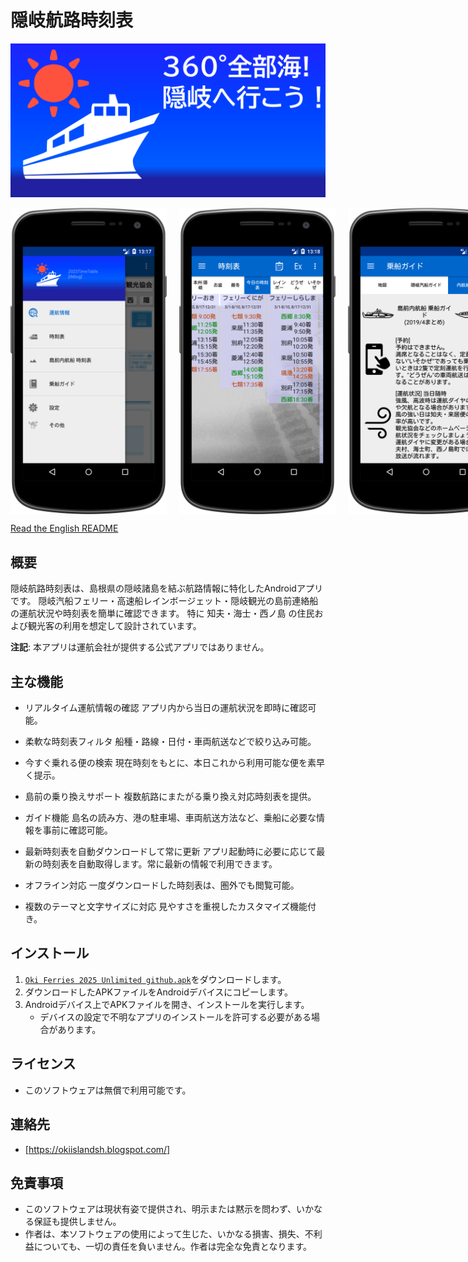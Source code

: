 # 隠岐航路時刻表

![フィーチャーグラフィック](設計データ他/ストア用データ/フィーチャーグラフィック1024x500Ja.png)

<div style="display: flex;">
  <img src="設計データ他/ストア用データ/01ja.png" alt="Home Screen" style="margin-right: 20px; width: 250px;">
  <img src="設計データ他/ストア用データ/02ja.png" alt="Chat Screen" style="margin-right: 20px; width: 250px;">
  <img src="設計データ他/ストア用データ/08ja.png" alt="Event Log" style="width: 250px;">
</div>

[Read the English README](README.md)

## 概要

隠岐航路時刻表は、島根県の隠岐諸島を結ぶ航路情報に特化したAndroidアプリです。
隠岐汽船フェリー・高速船レインボージェット・隠岐観光の島前連絡船の運航状況や時刻表を簡単に確認できます。
特に 知夫・海士・西ノ島 の住民および観光客の利用を想定して設計されています。

**注記**: 本アプリは運航会社が提供する公式アプリではありません。

## 主な機能

-   リアルタイム運航情報の確認
    アプリ内から当日の運航状況を即時に確認可能。

-   柔軟な時刻表フィルタ
    船種・路線・日付・車両航送などで絞り込み可能。

-   今すぐ乗れる便の検索
    現在時刻をもとに、本日これから利用可能な便を素早く提示。

-   島前の乗り換えサポート
    複数航路にまたがる乗り換え対応時刻表を提供。

-   ガイド機能
    島名の読み方、港の駐車場、車両航送方法など、乗船に必要な情報を事前に確認可能。

-   最新時刻表を自動ダウンロードして常に更新
    アプリ起動時に必要に応じて最新の時刻表を自動取得します。常に最新の情報で利用できます。

-   オフライン対応
    一度ダウンロードした時刻表は、圏外でも閲覧可能。

-   複数のテーマと文字サイズに対応
    見やすさを重視したカスタマイズ機能付き。

## インストール

1. [`Oki Ferries 2025 Unlimited github.apk`](Oki%20Ferries%202025%20Unlimited%20github.apk)をダウンロードします。
2.  ダウンロードしたAPKファイルをAndroidデバイスにコピーします。
3.  Androidデバイス上でAPKファイルを開き、インストールを実行します。
    -   デバイスの設定で不明なアプリのインストールを許可する必要がある場合があります。

## ライセンス

-   このソフトウェアは無償で利用可能です。

## 連絡先

-   [https://okiislandsh.blogspot.com/]

## 免責事項

-   このソフトウェアは現状有姿で提供され、明示または黙示を問わず、いかなる保証も提供しません。
-   作者は、本ソフトウェアの使用によって生じた、いかなる損害、損失、不利益についても、一切の責任を負いません。作者は完全な免責となります。

